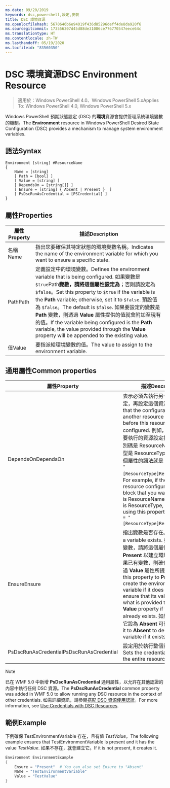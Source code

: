 ```yaml
---
ms.date: 09/20/2019
keywords: dsc,powershell,設定,安裝
title: DSC 環境資源
ms.openlocfilehash: 5670646b6e94019f436d85296deff4de8da920f6
ms.sourcegitcommit: 173556307d45d88de31086ce776770547eece64c
ms.translationtype: HT
ms.contentlocale: zh-TW
ms.lasthandoff: 05/19/2020
ms.locfileid: "83560350"
---
```

# <a name="dsc-environment-resource"></a><span data-ttu-id="8a216-103">DSC 環境資源</span><span class="sxs-lookup"><span data-stu-id="8a216-103">DSC Environment Resource</span></span>

> <span data-ttu-id="8a216-104">適用於：Windows PowerShell 4.0、Windows PowerShell 5.x</span><span class="sxs-lookup"><span data-stu-id="8a216-104">Applies To: Windows PowerShell 4.0, Windows PowerShell 5.x</span></span>

<span data-ttu-id="8a216-105">Windows PowerShell 預期狀態設定 (DSC) 的**環境**資源會提供管理系統環境變數的機制。</span><span class="sxs-lookup"><span data-stu-id="8a216-105">The **Environment** resource in Windows PowerShell Desired State Configuration (DSC) provides a mechanism to manage system environment variables.</span></span>

## <a name="syntax"></a><span data-ttu-id="8a216-106">語法</span><span class="sxs-lookup"><span data-stu-id="8a216-106">Syntax</span></span>

```Syntax
Environment [string] #ResourceName
{
    Name = [string]
    [ Path = [bool] ]
    [ Value = [string] ]
    [ DependsOn = [string[]] ]
    [ Ensure = [string] { Absent | Present }  ]
    [ PsDscRunAsCredential = [PSCredential] ]
}
```

## <a name="properties"></a><span data-ttu-id="8a216-107">屬性</span><span class="sxs-lookup"><span data-stu-id="8a216-107">Properties</span></span>

|<span data-ttu-id="8a216-108">屬性</span><span class="sxs-lookup"><span data-stu-id="8a216-108">Property</span></span> |<span data-ttu-id="8a216-109">描述</span><span class="sxs-lookup"><span data-stu-id="8a216-109">Description</span></span> |
|---|---|
|<span data-ttu-id="8a216-110">名稱</span><span class="sxs-lookup"><span data-stu-id="8a216-110">Name</span></span> |<span data-ttu-id="8a216-111">指出您要確保其特定狀態的環境變數名稱。</span><span class="sxs-lookup"><span data-stu-id="8a216-111">Indicates the name of the environment variable for which you want to ensure a specific state.</span></span> |
|<span data-ttu-id="8a216-112">Path</span><span class="sxs-lookup"><span data-stu-id="8a216-112">Path</span></span> |<span data-ttu-id="8a216-113">定義設定中的環境變數。</span><span class="sxs-lookup"><span data-stu-id="8a216-113">Defines the environment variable that is being configured.</span></span> <span data-ttu-id="8a216-114">如果變數是 `$true`Path**變數，請將這個屬性設定為**；否則請設定為 `$false`。</span><span class="sxs-lookup"><span data-stu-id="8a216-114">Set this property to `$true` if the variable is the **Path** variable; otherwise, set it to `$false`.</span></span> <span data-ttu-id="8a216-115">預設值為 `$false`。</span><span class="sxs-lookup"><span data-stu-id="8a216-115">The default is `$false`.</span></span> <span data-ttu-id="8a216-116">如果要設定的變數是 **Path** 變數，則透過 **Value** 屬性提供的值就會附加至現有的值。</span><span class="sxs-lookup"><span data-stu-id="8a216-116">If the variable being configured is the **Path** variable, the value provided through the **Value** property will be appended to the existing value.</span></span> |
|<span data-ttu-id="8a216-117">值</span><span class="sxs-lookup"><span data-stu-id="8a216-117">Value</span></span> |<span data-ttu-id="8a216-118">要指派給環境變數的值。</span><span class="sxs-lookup"><span data-stu-id="8a216-118">The value to assign to the environment variable.</span></span> |

## <a name="common-properties"></a><span data-ttu-id="8a216-119">通用屬性</span><span class="sxs-lookup"><span data-stu-id="8a216-119">Common properties</span></span>

|<span data-ttu-id="8a216-120">屬性</span><span class="sxs-lookup"><span data-stu-id="8a216-120">Property</span></span> |<span data-ttu-id="8a216-121">描述</span><span class="sxs-lookup"><span data-stu-id="8a216-121">Description</span></span> |
|---|---|
|<span data-ttu-id="8a216-122">DependsOn</span><span class="sxs-lookup"><span data-stu-id="8a216-122">DependsOn</span></span> |<span data-ttu-id="8a216-123">表示必須先執行另一個資源的設定，再設定這個資源。</span><span class="sxs-lookup"><span data-stu-id="8a216-123">Indicates that the configuration of another resource must run before this resource is configured.</span></span> <span data-ttu-id="8a216-124">例如，如果第一個想要執行的資源設定指令碼區塊識別碼是 ResourceName，而其類型是 ResourceType，則使用這個屬性的語法就是 `DependsOn = "[ResourceType]ResourceName"`。</span><span class="sxs-lookup"><span data-stu-id="8a216-124">For example, if the ID of the resource configuration script block that you want to run first is ResourceName and its type is ResourceType, the syntax for using this property is `DependsOn = "[ResourceType]ResourceName"`.</span></span> |
|<span data-ttu-id="8a216-125">Ensure</span><span class="sxs-lookup"><span data-stu-id="8a216-125">Ensure</span></span> |<span data-ttu-id="8a216-126">指出變數是否存在。</span><span class="sxs-lookup"><span data-stu-id="8a216-126">Indicates if a variable exists.</span></span> <span data-ttu-id="8a216-127">如果沒有環境變數，請將這個屬性設為 **Present** 以建立環境變數；或如果已有變數，則確保其值符合透過 **Value** 屬性所提供的值。</span><span class="sxs-lookup"><span data-stu-id="8a216-127">Set this property to **Present** to create the environment variable if it does not exist or to ensure that its value matches what is provided through the **Value** property if the variable already exists.</span></span> <span data-ttu-id="8a216-128">如果有變數，將它設為 **Absent** 可刪除變數。</span><span class="sxs-lookup"><span data-stu-id="8a216-128">Set it to **Absent** to delete the variable if it exists.</span></span> |
|<span data-ttu-id="8a216-129">PsDscRunAsCredential</span><span class="sxs-lookup"><span data-stu-id="8a216-129">PsDscRunAsCredential</span></span> |<span data-ttu-id="8a216-130">設定用於執行整個資源的認證。</span><span class="sxs-lookup"><span data-stu-id="8a216-130">Sets the credential for running the entire resource as.</span></span> |

> [!NOTE]
> <span data-ttu-id="8a216-131">已在 WMF 5.0 中新增 **PsDscRunAsCredential** 通用屬性，以允許在其他認證的內容中執行任何 DSC 資源。</span><span class="sxs-lookup"><span data-stu-id="8a216-131">The **PsDscRunAsCredential** common property was added in WMF 5.0 to allow running any DSC resource in the context of other credentials.</span></span> <span data-ttu-id="8a216-132">如需詳細資訊，請參閱[搭配 DSC 資源使用認證](../../../configurations/runasuser.md)。</span><span class="sxs-lookup"><span data-stu-id="8a216-132">For more information, see [Use Credentials with DSC Resources](../../../configurations/runasuser.md).</span></span>

## <a name="example"></a><span data-ttu-id="8a216-133">範例</span><span class="sxs-lookup"><span data-stu-id="8a216-133">Example</span></span>

<span data-ttu-id="8a216-134">下例確保 TestEnvironmentVariable 存在，且有值 _TestValue_。</span><span class="sxs-lookup"><span data-stu-id="8a216-134">The following example ensures that TestEnvironmentVariable is present and it has the value _TestValue_.</span></span> <span data-ttu-id="8a216-135">如果不存在，就會建立它。</span><span class="sxs-lookup"><span data-stu-id="8a216-135">If it is not present, it creates it.</span></span>

```powershell
Environment EnvironmentExample
{
    Ensure = "Present"  # You can also set Ensure to "Absent"
    Name = "TestEnvironmentVariable"
    Value = "TestValue"
}
```
